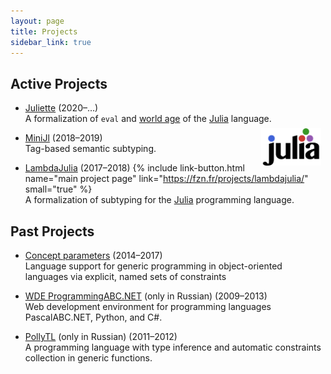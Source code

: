 ```yaml
---
layout: page
title: Projects
sidebar_link: true
---
```


## Active Projects

* [Juliette](projects/juliette) (2020–…)  
  A formalization of `eval` and
  [world age](https://docs.julialang.org/en/v1/manual/methods/#Redefining-Methods)
  of the [Julia](https://julialang.org/) language.
  <a href="https://julialang.org/" target="_blank">
  <img src="img/julia-logo.svg" alt="Julia Lang"
    style="height: 60px; float: right; margin: 0.5em; vertical-align: middle; display: inline-block"/>
  </a>

* [MiniJl](/projects/minijl) (2018–2019)  
  Tag-based semantic subtyping.

* [LambdaJulia](/projects/lambda-julia) (2017–2018)
  {% include link-button.html name="main project page"
    link="https://fzn.fr/projects/lambdajulia/" small="true" %}  
  A formalization of subtyping for the [Julia](https://julialang.org/) programming language.

## Past Projects

* [Concept parameters](/projects/concepts) (2014–2017)  
  Language support for generic programming in object-oriented languages
  via explicit, named sets of constraints

* [WDE ProgrammingABC.NET](/projects/wde) (only in Russian) (2009–2013)  
  Web development environment for programming languages
  PascalABC.NET, Python, and C\#.

* [PollyTL](/projects/pollyTL) (only in Russian) (2011–2012)  
  A programming language with type inference and
  automatic constraints collection in generic functions.